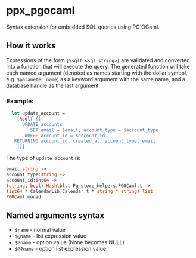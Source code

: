 # ppx_pgocaml

Syntax extension for embedded SQL queries using PG'OCaml.

## How it works

Expressions of the form `[%sqlf <sql string>]` are validated and converted into a function that will execute the query. The generated function will take each named argument (denoted as names starting with the dollar symbol, e.g. `$parameter_name`) as a keyword argument with the same name, and a database handle as the last argument.

### Example:

```ocaml
  let update_account =
    [%sqlf {|
      UPDATE accounts
         SET email = $email, account_type = $account_type
       WHERE account_id = $account_id
   RETURNING account_id, created_at, account_type, email
    |}]
```

The type of `update_account` is:

```ocaml
email:string ->
account_type:string ->
account_id:int64 ->
(string, bool) Hashtbl.t Pg_store_helpers.PGOCaml.t ->
(int64 * CalendarLib.Calendar.t * string * string) list
PGOCaml.monad
```

## Named arguments syntax

- `$name` - normal value
- `$@name` - list expression value
- `$?name` - option value (None becomes NULL)
- `$@?name` - option list expression value
